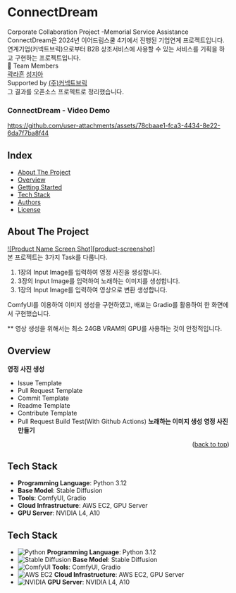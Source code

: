 # ConnectDream
Corporate Collaboration Project -Memorial Service Assistance  
ConnectDream은 2024년 이어드림스쿨 4기에서 진행된 기업연계 프로젝트입니다.  
연계기업(커넥트브릭)으로부터 B2B 상조서비스에 사용할 수 있는 서비스를 기획을 하고 구현하는 프로젝트입니다.   
🚀 Team Members  
[곽라흔](https://github.com/rahoney) [성지아](https://github.com/jiasung00)  
Supported by [(주)커넥트브릭](https://connectbrick.com/)  
그 결과를 오픈소스 프로젝트로 정리했습니다.



### ConnectDream - Video Demo
https://github.com/user-attachments/assets/78cbaae1-fca3-4434-8e22-6da7f7ba8f44

## Index
  - [About The Project](#about-the-project) 
  - [Overview](#overview) 
  - [Getting Started](#getting-started)
  - [Tech Stack](#tech-stack)
  - [Authors](#authors)
  - [License](#license)
<!--  Other options to write Readme
  - [Deployment](#deployment)
  - [Used or Referenced Projects](Used-or-Referenced-Projects)

<!-- ABOUT THE PROJECT -->
## About The Project

[![Product Name Screen Shot][product-screenshot]](https://example.com)  
본 프로젝트는 3가지 Task를 다룹니다.  
1. 1장의 Input Image를 입력하여 영정 사진을 생성합니다.
2. 3장의 Input Image를 입력하여 노래하는 이미지를 생성합니다.
3. 1장의 Input Image를 입력하여 영상으로 변환 생성합니다.

ComfyUI를 이용하여 이미지 생성을 구현하였고, 배포는 Gradio를 활용하여 한 화면에서 구현했습니다.  

**
영상 생성을 위해서는 최소 24GB VRAM의 GPU를 사용하는 것이 안정적입니다.



## Overview
<!-- Write Overview about this project -->
**영정 사진 생성**
- Issue Template
- Pull Request Template
- Commit Template
- Readme Template
- Contribute Template
- Pull Request Build Test(With Github Actions)
**노래하는 이미지 생성**
**영정 사진 만들기**
<p align="right">(<a href="#readme-top">back to top</a>)</p>


## Tech Stack

- **Programming Language**: Python 3.12
- **Base Model**: Stable Diffusion
- **Tools**: ComfyUI, Gradio
- **Cloud Infrastructure**: AWS EC2, GPU Server
- **GPU Server**: NVIDIA L4, A10

## Tech Stack

- ![Python](https://path-to-your-python-icon.png) **Programming Language**: Python 3.12
- ![Stable Diffusion](https://path-to-your-stable-diffusion-icon.png) **Base Model**: Stable Diffusion
- ![ComfyUI](https://path-to-your-comfyui-icon.png) **Tools**: ComfyUI, Gradio
- ![AWS EC2](https://path-to-your-aws-ec2-icon.png) **Cloud Infrastructure**: AWS EC2, GPU Server
- ![NVIDIA](https://path-to-your-nvidia-icon.png) **GPU Server**: NVIDIA L4, A10
